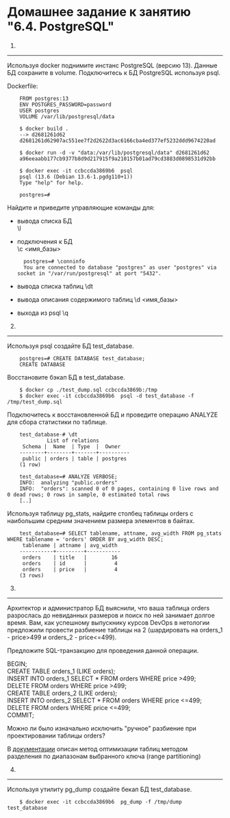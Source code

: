 Домашнее задание к занятию "6.4. PostgreSQL"
===
1.
---
Используя docker поднимите инстанс PostgreSQL (версию 13). Данные БД сохраните в volume. Подключитесь к БД PostgreSQL используя psql.

Dockerfile:

		FROM postgres:13
		ENV POSTGRES_PASSWORD=password
		USER postgres
		VOLUME /var/lib/postgresql/data

		$ docker build .
		--> d2681261d62
		d2681261d62907ac551ee7f2d2622d3ac6166cba4ed377ef5232ddd9674220ad

		$ docker run -d -v "data:/var/lib/postgresql/data" d2681261d62
		a96eeaabb177cb9377b8d9d217915f9a210157b01ad79cd3883d0898531d92bb

		$ docker exec -it ccbccda3869b6  psql
		psql (13.6 (Debian 13.6-1.pgdg110+1))
		Type "help" for help.

		postgres=# 

Найдите и приведите управляющие команды для:
- вывода списка БД  
	\l  
- подключения к БД  
	\c <имя_базы>  

		postgres=# \conninfo
		You are connected to database "postgres" as user "postgres" via socket in "/var/run/postgresql" at port "5432".

- вывода списка таблиц
	\dt
- вывода описания содержимого таблиц
	\d <имя_базы>
- выхода из psql
	\q

2.
---
Используя psql создайте БД test_database.

		postgres=# CREATE DATABASE test_database;
		CREATE DATABASE

Восстановите бэкап БД в test_database.

		$ docker cp ./test_dump.sql ccbccda3869b:/tmp
		$ docker exec -it ccbccda3869b6  psql -d test_database -f /tmp/test_dump.sql

Подключитесь к восстановленной БД и проведите операцию ANALYZE для сбора статистики по таблице.

		test_database-# \dt
		         List of relations
		 Schema |  Name  | Type  |  Owner   
		--------+--------+-------+----------
		 public | orders | table | postgres
		(1 row)

		test_database=# ANALYZE VERBOSE;
		INFO:  analyzing "public.orders"
		INFO:  "orders": scanned 0 of 0 pages, containing 0 live rows and 0 dead rows; 0 rows in sample, 0 estimated total rows
		[..]

Используя таблицу pg_stats, найдите столбец таблицы orders с наибольшим средним значением размера элементов в байтах.

		test_database=# SELECT tablename, attname, avg_width FROM pg_stats WHERE tablename = 'orders' ORDER BY avg_width DESC;
		 tablename | attname | avg_width
		-----------+---------+-----------
		 orders    | title   |        16
		 orders    | id      |         4
		 orders    | price   |         4
		(3 rows)

3.
---
Архитектор и администратор БД выяснили, что ваша таблица orders разрослась до невиданных размеров и поиск по ней занимает долгое время. Вам, как успешному выпускнику курсов DevOps в нетологии предложили провести разбиение таблицы на 2 (шардировать на orders_1 - price>499 и orders_2 - price<=499).

Предложите SQL-транзакцию для проведения данной операции.

BEGIN;  
CREATE TABLE orders_1 (LIKE orders);  
INSERT INTO orders_1 SELECT * FROM orders WHERE price >499;  
DELETE FROM orders WHERE price >499;  
CREATE TABLE orders_2 (LIKE orders);  
INSERT INTO orders_2 SELECT * FROM orders WHERE price <=499;  
DELETE FROM orders WHERE price <=499;  
COMMIT;  

Можно ли было изначально исключить "ручное" разбиение при проектировании таблицы orders?

 В [документации](https://www.postgresql.org/docs/10/ddl-partitioning.html) описан метод оптимизации таблиц методом разделения по диапазонам выбранного ключа (range partitioning)

4.
---
Используя утилиту pg_dump создайте бекап БД test_database.

		$ docker exec -it ccbccda3869b6  pg_dump -f /tmp/dump test_database

